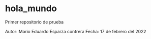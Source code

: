 # hola_mundo
Primer repositorio de prueba

Autor: Mario Eduardo Esparza contrera
Fecha: 17 de febrero del 2022
